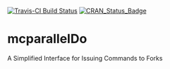 [![Travis-CI Build Status](https://travis-ci.org/NA/NA.svg?branch=master)](https://travis-ci.org/drknexus/mcparallelDo)
[![CRAN_Status_Badge](http://www.r-pkg.org/badges/version/mcparallelDo)](http://cran.r-project.org/package=mcparallelDo)
# mcparallelDo
A Simplified Interface for Issuing Commands to Forks
